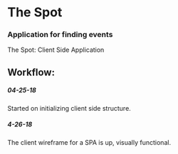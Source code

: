 # The Spot

### Application for finding events
The Spot:  Client Side Application

## Workflow:

##### 04-25-18

Started on initializing client side structure.

##### 4-26-18

The client wireframe for a SPA is up, visually functional.

